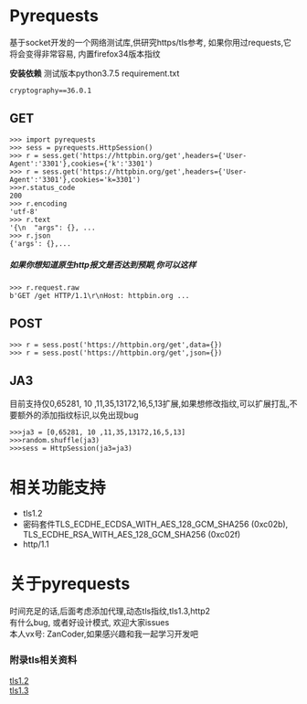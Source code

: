 # Pyrequests
基于socket开发的一个网络测试库,供研究https/tls参考,
如果你用过requests,它将会变得非常容易, 内置firefox34版本指纹

**安装依赖**
测试版本python3.7.5
requirement.txt
```
cryptography==36.0.1
```

## GET
```
>>> import pyrequests
>>> sess = pyrequests.HttpSession()
>>> r = sess.get('https://httpbin.org/get',headers={'User-Agent':'3301'},cookies={'k':'3301')
>>> r = sess.get('https://httpbin.org/get',headers={'User-Agent':'3301'},cookies='k=3301')
>>>r.status_code
200
>>> r.encoding
'utf-8'
>>> r.text
'{\n  "args": {}, ...
>>> r.json
{'args': {},...

```
##### 如果你想知道原生http报文是否达到预期,你可以这样
```
>>> r.request.raw
b'GET /get HTTP/1.1\r\nHost: httpbin.org ...
```

## POST
```
>>> r = sess.post('https://httpbin.org/get',data={})
>>> r = sess.post('https://httpbin.org/get',json={})
```
## JA3
目前支持仅0,65281, 10 ,11,35,13172,16,5,13扩展,如果想修改指纹,可以扩展打乱,不要额外的添加指纹标识,以免出现bug
```
>>>ja3 = [0,65281, 10 ,11,35,13172,16,5,13]
>>>random.shuffle(ja3)
>>>sess = HttpSession(ja3=ja3)

```

# 相关功能支持
- tls1.2
- 密码套件TLS_ECDHE_ECDSA_WITH_AES_128_GCM_SHA256 (0xc02b), TLS_ECDHE_RSA_WITH_AES_128_GCM_SHA256 (0xc02f)
- http/1.1

# 关于pyrequests
时间充足的话,后面考虑添加代理,动态tls指纹,tls1.3,http2</br>
有什么bug, 或者好设计模式, 欢迎大家issues</br>
本人vx号: ZanCoder,如果感兴趣和我一起学习开发吧

### 附录tls相关资料
   [tls1.2](https://www.rfc-editor.org/rfc/rfc5246.html)  
   [tls1.3](https://www.rfc-editor.org/rfc/rfc8446.html)
 


